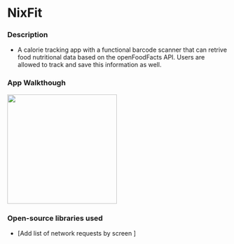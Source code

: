 # NixFit

### Description
- A calorie tracking app with a functional barcode scanner that can retrive food nutritional data based on the openFoodFacts API. Users are allowed to track and save this information as well.

### App Walkthough
<img src="" width=250><br>


### Open-source libraries used
- [Add list of network requests by screen ]
